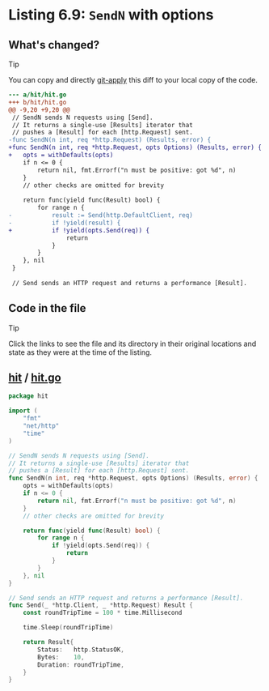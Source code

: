 # Listing 6.9: `SendN` with options

## What's changed?

> [!TIP]
> You can copy and directly [git-apply](https://tldr.inbrowser.app/pages/common/git-apply) this diff to your local copy of the code.

```diff
--- a/hit/hit.go
+++ b/hit/hit.go
@@ -9,20 +9,20 @@
 // SendN sends N requests using [Send].
 // It returns a single-use [Results] iterator that
 // pushes a [Result] for each [http.Request] sent.
-func SendN(n int, req *http.Request) (Results, error) {
+func SendN(n int, req *http.Request, opts Options) (Results, error) {
+	opts = withDefaults(opts)
 	if n <= 0 {
 		return nil, fmt.Errorf("n must be positive: got %d", n)
 	}
 	// other checks are omitted for brevity
 
 	return func(yield func(Result) bool) {
 		for range n {
-			result := Send(http.DefaultClient, req)
-			if !yield(result) {
+			if !yield(opts.Send(req)) {
 				return
 			}
 		}
 	}, nil
 }
 
 // Send sends an HTTP request and returns a performance [Result].

```
## Code in the file

> [!TIP]
> Click the links to see the file and its directory in their original locations and state as they were at the time of the listing.

## [hit](https://github.com/inancgumus/gobyexample/blob/1acb4302fbdd2a5256f4bc5ad426f954d095c5fb/hit) / [hit.go](https://github.com/inancgumus/gobyexample/blob/1acb4302fbdd2a5256f4bc5ad426f954d095c5fb/hit/hit.go)

```go
package hit

import (
	"fmt"
	"net/http"
	"time"
)

// SendN sends N requests using [Send].
// It returns a single-use [Results] iterator that
// pushes a [Result] for each [http.Request] sent.
func SendN(n int, req *http.Request, opts Options) (Results, error) {
	opts = withDefaults(opts)
	if n <= 0 {
		return nil, fmt.Errorf("n must be positive: got %d", n)
	}
	// other checks are omitted for brevity

	return func(yield func(Result) bool) {
		for range n {
			if !yield(opts.Send(req)) {
				return
			}
		}
	}, nil
}

// Send sends an HTTP request and returns a performance [Result].
func Send(_ *http.Client, _ *http.Request) Result {
	const roundTripTime = 100 * time.Millisecond

	time.Sleep(roundTripTime)

	return Result{
		Status:   http.StatusOK,
		Bytes:    10,
		Duration: roundTripTime,
	}
}
```

